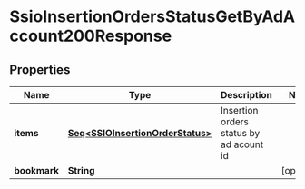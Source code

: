 

# SsioInsertionOrdersStatusGetByAdAccount200Response


## Properties

Name | Type | Description | Notes
------------ | ------------- | ------------- | -------------
**items** | [**Seq&lt;SSIOInsertionOrderStatus&gt;**](SSIOInsertionOrderStatus.md) | Insertion orders status by ad acount id | 
**bookmark** | **String** |  |  [optional]



